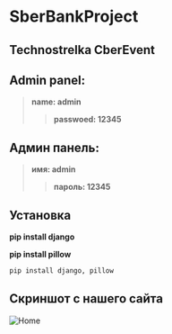 # SberBankProject
## Technostrelka CberEvent

## Admin panel:

> **name: admin**
>> **passwoed: 12345**

## Админ панель:

> **имя: admin**
>> **пароль: 12345**

## Установка

**pip install django**

**pip install pillow**
```python 
pip install django, pillow
```
## Скриншот с нашего сайта
![Home](https://sun9-60.userapi.com/impg/F4GeiqEOyO5T4qMif7e7s6EsVUmmy9GjGTfsEwBXz8ri5j1I4.jpg?size=1000x1000&quality=95&sign=c038978c3f8e749b9eda7c9292875515type=album, "Проект")